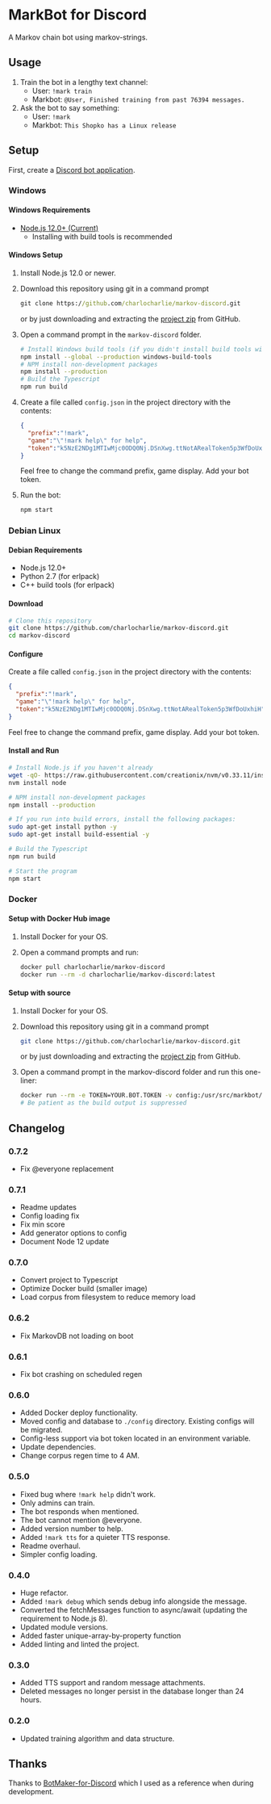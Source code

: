 # MarkBot for Discord

A Markov chain bot using markov-strings.

## Usage

1. Train the bot in a lengthy text channel:
    * User: `!mark train`
    * Markbot: `@User, Finished training from past 76394 messages.`
1. Ask the bot to say something:
    * User: `!mark`
    * Markbot: `This Shopko has a Linux release`

## Setup

First, create a [Discord bot application](https://discordapp.com/developers/applications/).

### Windows

#### Windows Requirements

* [Node.js 12.0+ (Current)](https://nodejs.org/en/download/)
  * Installing with build tools is recommended

#### Windows Setup

1. Install Node.js 12.0 or newer.
1. Download this repository using git in a command prompt

    ```cmd
    git clone https://github.com/charlocharlie/markov-discord.git
    ```

    or by just downloading and extracting the [project zip](https://github.com/charlocharlie/markov-discord/archive/master.zip) from GitHub.
1. Open a command prompt in the `markov-discord` folder.

    ```sh
    # Install Windows build tools (if you didn't install build tools with Node)
    npm install --global --production windows-build-tools
    # NPM install non-development packages
    npm install --production
    # Build the Typescript
    npm run build
    ```

1. Create a file called `config.json` in the project directory with the contents:

    ```json
    {
      "prefix":"!mark",
      "game":"\"!mark help\" for help",
      "token":"k5NzE2NDg1MTIwMjc0ODQ0Nj.DSnXwg.ttNotARealToken5p3WfDoUxhiH"
    }
    ```

    Feel free to change the command prefix, game display. Add your bot token.
1. Run the bot:

    ```sh
    npm start
    ```

### Debian Linux

#### Debian Requirements

* Node.js 12.0+
* Python 2.7 (for erlpack)
* C++ build tools (for erlpack)

#### Download

```sh
# Clone this repository
git clone https://github.com/charlocharlie/markov-discord.git
cd markov-discord
```

#### Configure

Create a file called `config.json` in the project directory with the contents:

```json
{
  "prefix":"!mark",
  "game":"\"!mark help\" for help",
  "token":"k5NzE2NDg1MTIwMjc0ODQ0Nj.DSnXwg.ttNotARealToken5p3WfDoUxhiH"
}
```

Feel free to change the command prefix, game display. Add your bot token.

#### Install and Run

```sh
# Install Node.js if you haven't already
wget -qO- https://raw.githubusercontent.com/creationix/nvm/v0.33.11/install.sh | bash
nvm install node

# NPM install non-development packages
npm install --production

# If you run into build errors, install the following packages:
sudo apt-get install python -y
sudo apt-get install build-essential -y

# Build the Typescript
npm run build

# Start the program
npm start
```

### Docker

#### Setup with Docker Hub image

1. Install Docker for your OS.
1. Open a command prompts and run:

    ```sh
    docker pull charlocharlie/markov-discord
    docker run --rm -d charlocharlie/markov-discord:latest
    ```

#### Setup with source

1. Install Docker for your OS.
1. Download this repository using git in a command prompt

    ```sh
    git clone https://github.com/charlocharlie/markov-discord.git
    ```

    or by just downloading and extracting the [project zip](https://github.com/charlocharlie/markov-discord/archive/master.zip) from GitHub.
1. Open a command prompt in the markov-discord folder and run this one-liner:

    ```sh
    docker run --rm -e TOKEN=YOUR.BOT.TOKEN -v config:/usr/src/markbot/config -it $(docker build -q .)
    # Be patient as the build output is suppressed
    ```

## Changelog

### 0.7.2

* Fix @everyone replacement

### 0.7.1

* Readme updates
* Config loading fix
* Fix min score
* Add generator options to config
* Document Node 12 update

### 0.7.0

* Convert project to Typescript
* Optimize Docker build (smaller image)
* Load corpus from filesystem to reduce memory load

### 0.6.2

* Fix MarkovDB not loading on boot

### 0.6.1

* Fix bot crashing on scheduled regen

### 0.6.0

* Added Docker deploy functionality.
* Moved config and database to `./config` directory. Existing configs will be migrated.
* Config-less support via bot token located in an environment variable.
* Update dependencies.
* Change corpus regen time to 4 AM.

### 0.5.0

* Fixed bug where `!mark help` didn't work.
* Only admins can train.
* The bot responds when mentioned.
* The bot cannot mention @everyone.
* Added version number to help.
* Added `!mark tts` for a quieter TTS response.
* Readme overhaul.
* Simpler config loading.

### 0.4.0

* Huge refactor.
* Added `!mark debug` which sends debug info alongside the message.
* Converted the fetchMessages function to async/await (updating the requirement to Node.js 8).
* Updated module versions.
* Added faster unique-array-by-property function
* Added linting and linted the project.

### 0.3.0

* Added TTS support and random message attachments.
* Deleted messages no longer persist in the database longer than 24 hours.

### 0.2.0

* Updated training algorithm and data structure.

## Thanks

Thanks to [BotMaker-for-Discord](https://github.com/CorySanin/BotMaker-for-Discord) which I used as a reference when during development.
